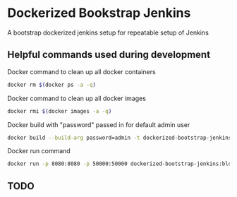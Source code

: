 # Dockerized Bookstrap Jenkins
A bootstrap dockerized jenkins setup for repeatable setup of Jenkins

## Helpful commands used during development
Docker command to clean up all docker containers
```bash
docker rm $(docker ps -a -q)
```

Docker command to clean up all docker images
```bash
docker rmi $(docker images -a -q)
```

Docker build with "password" passed in for default admin user
```bash
docker build --build-arg password=admin -t dockerized-bootstrap-jenkins:blog3 .
```

Docker run command
```bash
docker run -p 8080:8080 -p 50000:50000 dockerized-bootstrap-jenkins:blog3
```

## TODO
